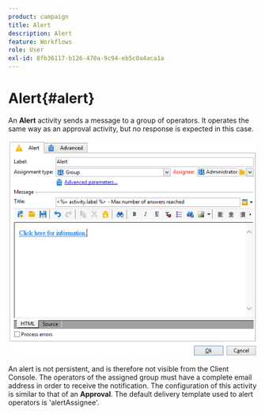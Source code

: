```yaml
---
product: campaign
title: Alert
description: Alert
feature: Workflows
role: User
exl-id: 8fb36117-b126-470a-9c94-eb5c0a4aca1a
---
```

# Alert{#alert}



An **Alert** activity sends a message to a group of operators. It operates the same way as an approval activity, but no response is expected in this case.

![](assets/edit_alerte.png)

An alert is not persistent, and is therefore not visible from the Client Console. The operators of the assigned group must have a complete email address in order to receive the notification. The configuration of this activity is similar to that of an **Approval**. The default delivery template used to alert operators is 'alertAssignee'.
